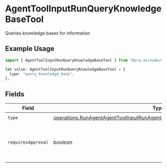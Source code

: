 # AgentToolInputRunQueryKnowledgeBaseTool

Queries knowledge bases for information

## Example Usage

```typescript
import { AgentToolInputRunQueryKnowledgeBaseTool } from "@orq-ai/node/models/operations";

let value: AgentToolInputRunQueryKnowledgeBaseTool = {
  type: "query_knowledge_base",
};
```

## Fields

| Field                                                                                                                                                                              | Type                                                                                                                                                                               | Required                                                                                                                                                                           | Description                                                                                                                                                                        |
| ---------------------------------------------------------------------------------------------------------------------------------------------------------------------------------- | ---------------------------------------------------------------------------------------------------------------------------------------------------------------------------------- | ---------------------------------------------------------------------------------------------------------------------------------------------------------------------------------- | ---------------------------------------------------------------------------------------------------------------------------------------------------------------------------------- |
| `type`                                                                                                                                                                             | [operations.RunAgentAgentToolInputRunAgentsRequestRequestBodySettingsTools10Type](../../models/operations/runagentagenttoolinputrunagentsrequestrequestbodysettingstools10type.md) | :heavy_check_mark:                                                                                                                                                                 | N/A                                                                                                                                                                                |
| `requiresApproval`                                                                                                                                                                 | *boolean*                                                                                                                                                                          | :heavy_minus_sign:                                                                                                                                                                 | Whether this tool requires approval before execution                                                                                                                               |